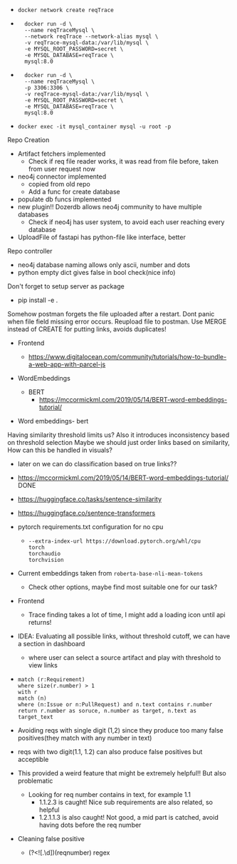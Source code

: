 - `docker network create reqTrace`
- ```       
    docker run -d \
    --name reqTraceMysql \
    --network reqTrace --network-alias mysql \
    -v reqTrace-mysql-data:/var/lib/mysql \
    -e MYSQL_ROOT_PASSWORD=secret \
    -e MYSQL_DATABASE=reqTrace \
    mysql:8.0
    ```
- ```       
    docker run -d \
    --name reqTraceMysql \
    -p 3306:3306 \
    -v reqTrace-mysql-data:/var/lib/mysql \
    -e MYSQL_ROOT_PASSWORD=secret \
    -e MYSQL_DATABASE=reqTrace \
    mysql:8.0
    ```
- `docker exec -it mysql_container mysql -u root -p`

Repo Creation
- Artifact fetchers implemented
  - Check if req file reader works, it was read from file before, taken from user request now
- neo4j connector implemented
  - copied from old repo
  - Add a func for create database
- populate db funcs implemented
- new plugin!! Dozerdb allows neo4j community to have multiple databases
  - Check if neo4j has user system, to avoid each user reaching every database
- UploadFile of fastapi has python-file like interface, better


Repo controller
- neo4j database naming allows only ascii, number and dots
- python empty dict gives false in bool check(nice info)

Don't forget to setup server as package
- pip install -e .

Somehow postman forgets the file uploaded after a restart. Dont panic when file field missing error occurs. Reupload file to postman.
Use MERGE instead of CREATE for putting links, avoids duplicates!

- Frontend
  - https://www.digitalocean.com/community/tutorials/how-to-bundle-a-web-app-with-parcel-js
- WordEmbeddings
  - BERT
    - https://mccormickml.com/2019/05/14/BERT-word-embeddings-tutorial/

- Word embeddings- bert

Having similarity threshold limits us? Also it introduces inconsistency based on threshold selection
Maybe we should just order links based on similarity, How can this be handled in visuals?
  - later on we can do classification based on true links??
- https://mccormickml.com/2019/05/14/BERT-word-embeddings-tutorial/ DONE
- https://huggingface.co/tasks/sentence-similarity
- https://huggingface.co/sentence-transformers

- pytorch requirements.txt configuration for no cpu
  - ```
    --extra-index-url https://download.pytorch.org/whl/cpu
    torch
    torchaudio
    torchvision
    ```

- Current embeddings taken from `roberta-base-nli-mean-tokens`
  - Check other options, maybe find most suitable one for our task?

- Frontend
  - Trace finding takes a lot of time, I might add a loading icon until api returns!

- IDEA: Evaluating all possible links, without threshold cutoff, we can have a section in dashboard 
  - where user can select a source artifact and play with threshold to view links

- ```
  match (r:Requirement)
  where size(r.number) > 1
  with r
  match (n)
  where (n:Issue or n:PullRequest) and n.text contains r.number
  return r.number as soruce, n.number as target, n.text as target_text
  ```
- Avoiding reqs with single digit (1,2) since they produce too many false positives(they match with any number in text)
- reqs with two digit(1.1, 1.2) can also produce false positives but acceptible
- This provided a weird feature that might be extremely helpful!! But also problematic
  - Looking for req number contains in text, for example 1.1
    - 1.1.2.3 is caught! Nice sub requirements are also related, so helpful
    - 1.2.1.1.3 is also caught! Not good, a mid part is catched, avoid having dots before the req number
- Cleaning false positive 
  - (?<![\.\d])(reqnumber) regex